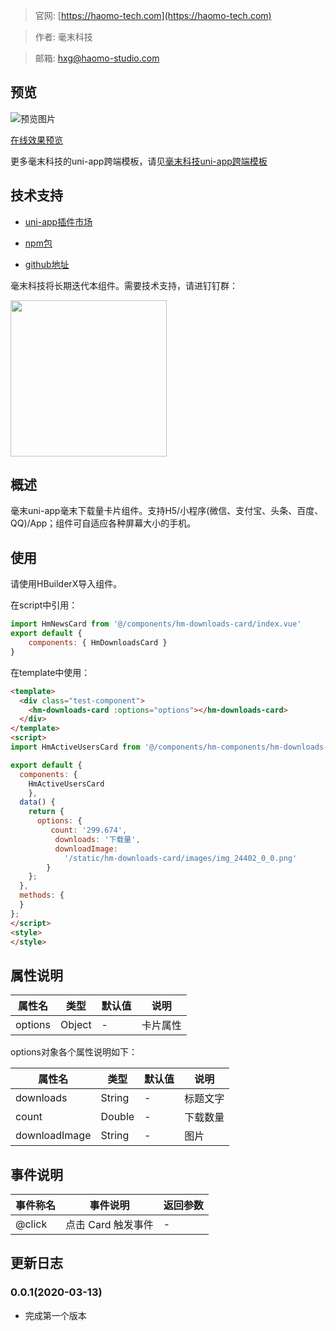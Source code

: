> 官网: [https://haomo-tech.com](https://haomo-tech.com)

> 作者: 毫末科技

> 邮箱: hxg@haomo-studio.com

## 预览

![预览图片](http://downloads.haomo-tech.com/uniapp/hm-downloads-card.png)

[在线效果预览](http://template.uniapp.haomo-tech.com/pages/haomo/test-component/hm-downloads-card)

更多毫末科技的uni-app跨端模板，请见[毫末科技uni-app跨端模板](https://haomo-tech.com/sale.html)

## 技术支持

* [uni-app插件市场](https://ext.dcloud.net.cn/plugin?id=1422)

* [npm包](https://www.npmjs.com/package/hm-uniapp-downloads-card)

* [github地址](https://github.com/haomo-studio/hm-uniapp-downloads-card)

毫末科技将长期迭代本组件。需要技术支持，请进钉钉群：

<img width="250" src="http://downloads.haomo-tech.com/%E6%AF%AB%E6%9C%ABuniapp%E7%BB%84%E4%BB%B6%E6%8A%80%E6%9C%AF%E6%94%AF%E6%8C%81.jpg">

## 概述

毫末uni-app毫末下载量卡片组件。支持H5/小程序(微信、支付宝、头条、百度、QQ)/App；组件可自适应各种屏幕大小的手机。

## 使用

请使用HBuilderX导入组件。

在script中引用：

```javascript
import HmNewsCard from '@/components/hm-downloads-card/index.vue'
export default {
    components: { HmDownloadsCard }
}
```

在template中使用：

```html
<template>
  <div class="test-component">
    <hm-downloads-card :options="options"></hm-downloads-card>
  </div>
</template>
<script>
import HmActiveUsersCard from '@/components/hm-components/hm-downloads-card/index.vue'

export default {
  components: {
    HmActiveUsersCard
    },
  data() {
    return {
      options: {
         count: '299.674',
          downloads: '下载量',
          downloadImage:
            '/static/hm-downloads-card/images/img_24402_0_0.png'
        }
    };
  },
  methods: {
  }
};
</script>
<style>
</style>
```

## 属性说明

| 属性名        | 类型     | 默认值 | 说明                                                                       |
|-----------   |---------|--------|----------------------------------------------------------------------------|
| options        | Object  | -      | 卡片属性                                                                   |

options对象各个属性说明如下：

| 属性名        | 类型     | 默认值 | 说明                                                                       |
|-----------   |---------|--------|----------------------------------------------------------------------------|
| downloads        | String  | -      | 标题文字                                                                   |
| count        | Double  | -      | 下载数量                                                                   |
| downloadImage        | String  | -      | 图片                                                                   |

## 事件说明

| 事件称名   | 事件说明           | 返回参数 |
|----------|--------------------|----------|
| @click   | 点击 Card 触发事件 | -        |

## 更新日志

### 0.0.1(2020-03-13)

* 完成第一个版本
